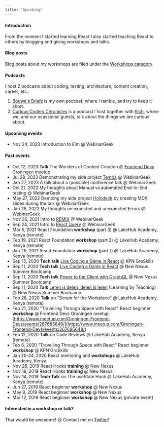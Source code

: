 ```yaml
---
title: "Speaking"
---
```


#### Introduction

From the moment I started learning React I also started teaching React to others by blogging and giving workshops and talks.

#### Blog posts

Blog posts about my workshops are filed under the [Workshops category].

#### Podcasts

I host 2 podcasts about coding, testing, architecture, content creation, career, etc.:

1. [Bouwe's Briefs](https://anchor.fm/bouwe77) is my own podcast, where I ramble, and try to keep it short.
2. [Curious Coders Chronicles](https://anchor.fm/curious-coder) is a podcast I host together with [Rich](https://richstone.io), where we, and our ocassional guests, talk about the things we are curious about.

#### Upcoming events

- Nov 24, 2023 Introduction to Elm @ WebinarGeek

#### Past events

- Oct 12, 2023 **Talk** The Wonders of Content Creation @ [Frontend Devs Groningen meetup](https://www.meetup.com/groningen-frontend-devs/events/296030439/)
- Jul 28, 2023 Demonstrating my side project [Temba] @ WebinarGeek
- Jan 27, 2023 A talk about a (possible) conference talk @ WebinarGeek
- Oct 21, 2022 My thoughts about Manual vs automated End-to-End testing @ WebinarGeek
- May 27, 2022 Demoing my side project [Holodeck] by creating MDX slides during the talk @ WebinarGeek
- Jan 28, 2022 My thoughts on expected and unexpected Errors @ WebinarGeek
- Nov 26, 2021 Intro to [REMIX] @ WebinarGeek
- Sep 24, 2021 Intro to [React Query] @ WebinarGeek
- Mar 5, 2021 React Foundation **workshop** (part 3) @ LakeHub Academy, Kenya (remote)
- Feb 19, 2021 React Foundation **workshop** (part 2) @ LakeHub Academy, Kenya (remote)
- Jan 29, 2021 React Foundation **workshop** (part 1) @ LakeHub Academy, Kenya (remote)
- Sep 15, 2020 **Tech talk** [Live Coding a Game in React] @ KPN GroSkills
- Sep 11, 2020 **Tech talk** [Live Coding a Game in React] @ New Nexus Summer Bootcamp
- Sep 11, 2020 **Tech talk** [Power to the Client with GraphQL] @ New Nexus Summer Bootcamp
- Sep 11, 2020 **Talk** [Leren is delen, delen is leren] (Learning by Teaching) @ New Nexus Summer Bootcamp
- Feb 28, 2020 **Talk** on "Scrum for the Workplace" @ LakeHub Academy, Kenya (remote)
- Feb 21, 2020 "Travelling Through Space with React"
  React beginner **workshop** @ Frontend Devs Groningen meetup
  [https://www.meetup.com/Groningen-Frontend-Devs/events/267685648/](https://www.meetup.com/Groningen-Frontend-Devs/events/267685648/)
- Feb 12, 2020 **Talk** on Code Reviews @ LakeHub Academy, Kenya (remote)
- Feb 6, 2020 "Travelling Through Space with React"
  React beginner **workshop** @ KPN GroSkills
- Jan 20-24, 2020 React mentoring and **workshops** @ LakeHub Academy, Kenya
- Nov 26, 2019 React Hooks **training** @ New Nexus
- Nov 19, 2019 React Hooks **training** @ New Nexus
- Nov 14, 2019 **Tech Talk** on The useState Hook @ LakeHub Academy, Kenya (remote)
- Jun 27, 2019 React beginner **workshop** @ New Nexus
- May 9, 2019 React beginner **workshop** @ New Nexus
- Mar 12, 2019 React beginner **workshop** @ New Nexus (private event)

#### Interested in a workshop or talk?

That would be awesome! 😃 Contact me on [Twitter]!

[holodeck]: https://github.com/bouwe77/holodeck
[live coding a game in react]: https://newnexus.nl/webinar/live-coding-a-game-in-react
[leren is delen, delen is leren]: https://newnexus.nl/webinar/leren-is-delen-delen-is-leren
[power to the client with graphql]: https://newnexus.nl/webinar/power-to-the-client-with-graphql
[workshops category]: /categories/workshops
[twitter]: https://twitter.com/bouwe
[react query]: https://react-query.tanstack.com
[remix]: https://remix.run
[temba]: https://github.com/bouwe77/temba#readme
